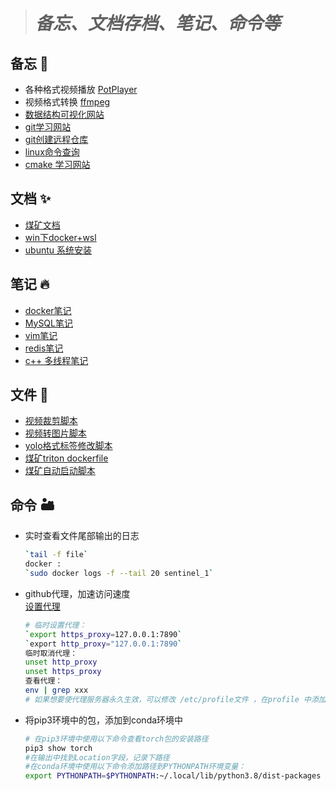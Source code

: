 ># ***备忘、文档存档、笔记、命令等***
## 备忘 🗻
- 各种格式视频播放 [PotPlayer](http://potplayer.tv/?lang=zh_CN)
- 视频格式转换 [ffmpeg](https://www.ffmpeg.org/download.html#build-windows)
- [数据结构可视化网站](https://www.cs.usfca.edu/~galles/visualization/Algorithms.html)
- [git学习网站](https://learngitbranching.js.org/?locale=zh_CN)
- [git创建远程仓库](https://www.cnblogs.com/yanqingyang/p/9839664.html)
- [linux命令查询](https://wangchujiang.com/linux-command/)
- [cmake 学习网站](https://sfumecjf.github.io/cmake-examples-Chinese/)
## 文档 ✨
- [煤矿文档](/documnet/coal_config.md)
- [win下docker+wsl](documnet/docker_desktop换盘.md)
- [ubuntu 系统安装](documnet/ubuntu_installation.md)
  
## 笔记 🔥
- [docker笔记](note/docker.md)
- [MySQL笔记](note/mysql.md)
- [vim笔记](note/vim.md)
- [redis笔记](note/redis/Redis.md)
- [c++ 多线程笔记](note/MTthread.md)

## 文件 🎉
- [视频裁剪脚本](file/video_cap.py)
- [视频转图片脚本](file/video_2_picture.py)
- [yolo格式标签修改脚本](file/txt_modified.py)
- [煤矿triton dockerfile](file/docker/dockerfile)
- [煤矿自动启动脚本](file/autostart.sh) 
## 命令 🏜️
- 实时查看文件尾部输出的日志
    ```bash
    `tail -f file`
    docker :
    `sudo docker logs -f --tail 20 sentinel_1`
    ```

- github代理，加速访问速度  
[设置代理](https://www.cnblogs.com/xuyaowen/p/linux-cmdline-http-https-tcp-proxy.html)
    ```bash
    # 临时设置代理：
    `export https_proxy=127.0.0.1:7890`
    `export http_proxy="127.0.0.1:7890`
    临时取消代理：
    unset http_proxy
    unset https_proxy
    查看代理：
    env | grep xxx
    # 如果想要使代理服务器永久生效，可以修改 /etc/profile文件 ，在profile 中添加或者删除。
    ```
- 将pip3环境中的包，添加到conda环境中
    ```bash
    # 在pip3环境中使用以下命令查看torch包的安装路径
    pip3 show torch
    #在输出中找到Location字段，记录下路径
    #在conda环境中使用以下命令添加路径到PYTHONPATH环境变量：
    export PYTHONPATH=$PYTHONPATH:~/.local/lib/python3.8/dist-packages
    ```